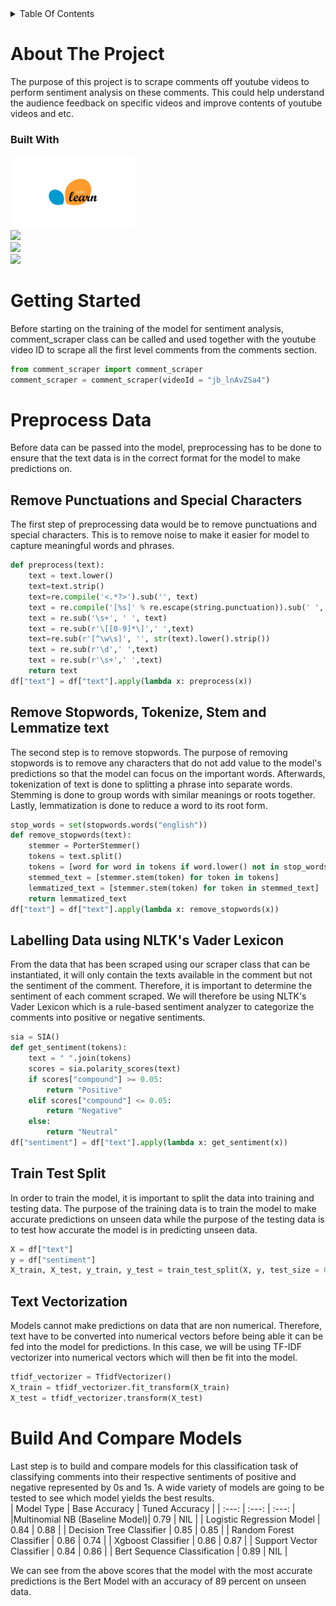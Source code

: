 <details>
  <summary>Table Of Contents</summary>
  

  1. [About The Project](#about-the-project) 
        - [Built With](#built-with)

  2. [Getting Started](#getting-started)
  3. [Preprocess Data](#preprocess-data)
        - [Remove Punctuations and Special Characters](#remove-punc-and-sc)
        - [Remove Stopwords, Tokenize, Stem and Lemmatize text](#tokenize-stem-lemma-text)
        - [Labelling Data Using NLTK's Vader Lexicon](#labelling-data)
        - [Train Test Split](#train-test-split)
        - [Text Vectorization](#text-vectorization)
4. [Build and Compare Models](#build-and-compare-models)
</details>

# About The Project 
The purpose of this project is to scrape comments off youtube videos to perform sentiment analysis on these comments. This could help understand the audience feedback on specific videos and improve contents of youtube videos and etc.

### Built With
<img src="image-1.png" width="200"><br>
<img src="images_for_readme/image.png" width="200"><br>
<img src="images_for_readme/image-2.png" width="200"><br>
<img src="images_for_readme/image-3.png" width="200">

# Getting Started
Before starting on the training of the model for sentiment analysis, comment_scraper class can be called and used together with the youtube video ID to scrape all the first level comments from the comments section.
```py
from comment_scraper import comment_scraper
comment_scraper = comment_scraper(videoId = "jb_lnAvZSa4")
```

# Preprocess Data
Before data can be passed into the model, preprocessing has to be done to ensure that the text data is in the correct format for the model to make predictions on.

## Remove Punctuations and Special Characters
The first step of preprocessing data would be to remove punctuations and special characters. This is to remove noise to make it easier for model to capture meaningful words and phrases.
```py
def preprocess(text):
    text = text.lower() 
    text=text.strip()  
    text=re.compile('<.*?>').sub('', text) 
    text = re.compile('[%s]' % re.escape(string.punctuation)).sub(' ', text)  
    text = re.sub('\s+', ' ', text)  
    text = re.sub(r'\[[0-9]*\]',' ',text) 
    text=re.sub(r'[^\w\s]', '', str(text).lower().strip())
    text = re.sub(r'\d',' ',text) 
    text = re.sub(r'\s+',' ',text) 
    return text
df["text"] = df["text"].apply(lambda x: preprocess(x))
```
## Remove Stopwords, Tokenize, Stem and Lemmatize text
The second step is to remove stopwords. The purpose of removing stopwords is to remove any characters that do not add value to the model's predictions so that the model can focus on the important words. Afterwards, tokenization of text is done to splitting a phrase into separate words. Stemming is done to group words with similar meanings or roots together. Lastly, lemmatization is done to reduce a word to its root form.
```py
stop_words = set(stopwords.words("english"))
def remove_stopwords(text):
    stemmer = PorterStemmer()
    tokens = text.split()
    tokens = [word for word in tokens if word.lower() not in stop_words]
    stemmed_text = [stemmer.stem(token) for token in tokens]
    lemmatized_text = [stemmer.stem(token) for token in stemmed_text]
    return lemmatized_text
df["text"] = df["text"].apply(lambda x: remove_stopwords(x))
```
## Labelling Data using NLTK's Vader Lexicon
From the data that has been scraped using our scraper class that can be instantiated, it will only contain the texts available in the comment but not the sentiment of the comment. Therefore, it is important to determine the sentiment of each comment scraped. We will therefore be using NLTK's Vader Lexicon which is a rule-based sentiment analyzer to categorize the comments into positive or negative sentiments.
```py
sia = SIA()
def get_sentiment(tokens):
    text = " ".join(tokens)
    scores = sia.polarity_scores(text)
    if scores["compound"] >= 0.05:
        return "Positive"
    elif scores["compound"] <= 0.05:
        return "Negative"
    else:
        return "Neutral"
df["sentiment"] = df["text"].apply(lambda x: get_sentiment(x))
```

## Train Test Split
In order to train the model, it is important to split the data into training and testing data. The purpose of the training data is to train the model to make accurate predictions on unseen data while the purpose of the testing data is to test how accurate the model is in predicting unseen data.
```py
X = df["text"]
y = df["sentiment"]
X_train, X_test, y_train, y_test = train_test_split(X, y, test_size = 0.3, random_state = 42)
```

## Text Vectorization
Models cannot make predictions on data that are non numerical. Therefore, text have to be converted into numerical vectors before being able it can be fed into the model for predictions. In this case, we will be using TF-IDF vectorizer into numerical vectors which will then be fit into the model.
```py
tfidf_vectorizer = TfidfVectorizer()
X_train = tfidf_vectorizer.fit_transform(X_train)
X_test = tfidf_vectorizer.transform(X_test)
```

# Build And Compare Models
Last step is to build and compare models for this classification task of classifying comments into their respective sentiments of positive and negative represented by 0s and 1s. A wide variety of models are going to be tested to see which model yields the best results. \
| Model Type | Base Accuracy | Tuned Accuracy |
| :---: | :---: | :---: |
|Multinomial NB (Baseline Model)| 0.79 | NIL |
| Logistic Regression Model | 0.84 | 0.88 |
| Decision Tree Classifier | 0.85 | 0.85 |
| Random Forest Classifier | 0.86 | 0.74 |
| Xgboost Classifier | 0.86 | 0.87 |
| Support Vector Classifier | 0.84 | 0.86 |
| Bert Sequence Classification | 0.89 | NIL |

We can see from the above scores that the model with the most accurate predictions is the Bert Model with an accuracy of 89 percent on unseen data.





